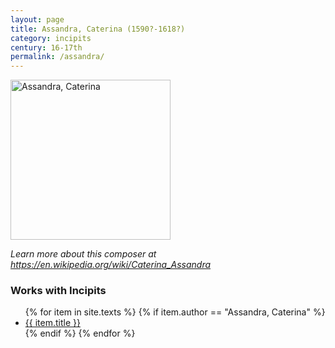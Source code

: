 ```yaml
---
layout: page
title: Assandra, Caterina (1590?-1618?)
category: incipits
century: 16-17th
permalink: /assandra/
---
```

<a title="Caterina Assandra, CC BY-SA 4.0" href="https://imslp.org/wiki/Category:Assandra,_Caterina"><img width="256" img align="middle" alt="Assandra, Caterina" src="https://imslp.org/images/thumb/7/70/Assandra%2C_Caterina.jpg/232px-Assandra%2C_Caterina.jpg"></a>

*Learn more about this composer at <a href="https://en.wikipedia.org/wiki/Caterina_Assandra" target="_blank">https://en.wikipedia.org/wiki/Caterina_Assandra</a>*
<br/>

### Works with Incipits
<ul class="texts">
    {% for item in site.texts %}
      {% if item.author == "Assandra, Caterina" %}
          <li class="text-title">
          <a href="{{ site.baseurl }}{{ item.url }}">
        {{ item.title }}
              </a>
    </li>
      {% endif %}
    {% endfor %}
</ul>
